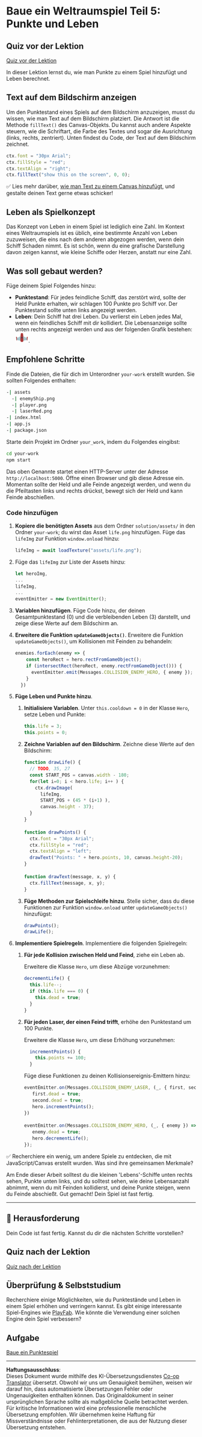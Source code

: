 <!--
CO_OP_TRANSLATOR_METADATA:
{
  "original_hash": "adda95e02afa3fbee67b6e385b1109e1",
  "translation_date": "2025-08-29T14:11:11+00:00",
  "source_file": "6-space-game/5-keeping-score/README.md",
  "language_code": "de"
}
-->
# Baue ein Weltraumspiel Teil 5: Punkte und Leben

## Quiz vor der Lektion

[Quiz vor der Lektion](https://ff-quizzes.netlify.app/web/quiz/37)

In dieser Lektion lernst du, wie man Punkte zu einem Spiel hinzufügt und Leben berechnet.

## Text auf dem Bildschirm anzeigen

Um den Punktestand eines Spiels auf dem Bildschirm anzuzeigen, musst du wissen, wie man Text auf dem Bildschirm platziert. Die Antwort ist die Methode `fillText()` des Canvas-Objekts. Du kannst auch andere Aspekte steuern, wie die Schriftart, die Farbe des Textes und sogar die Ausrichtung (links, rechts, zentriert). Unten findest du Code, der Text auf dem Bildschirm zeichnet.

```javascript
ctx.font = "30px Arial";
ctx.fillStyle = "red";
ctx.textAlign = "right";
ctx.fillText("show this on the screen", 0, 0);
```

✅ Lies mehr darüber, [wie man Text zu einem Canvas hinzufügt](https://developer.mozilla.org/docs/Web/API/Canvas_API/Tutorial/Drawing_text), und gestalte deinen Text gerne etwas schicker!

## Leben als Spielkonzept

Das Konzept von Leben in einem Spiel ist lediglich eine Zahl. Im Kontext eines Weltraumspiels ist es üblich, eine bestimmte Anzahl von Leben zuzuweisen, die eins nach dem anderen abgezogen werden, wenn dein Schiff Schaden nimmt. Es ist schön, wenn du eine grafische Darstellung davon zeigen kannst, wie kleine Schiffe oder Herzen, anstatt nur eine Zahl.

## Was soll gebaut werden?

Füge deinem Spiel Folgendes hinzu:

- **Punktestand**: Für jedes feindliche Schiff, das zerstört wird, sollte der Held Punkte erhalten, wir schlagen 100 Punkte pro Schiff vor. Der Punktestand sollte unten links angezeigt werden.
- **Leben**: Dein Schiff hat drei Leben. Du verlierst ein Leben jedes Mal, wenn ein feindliches Schiff mit dir kollidiert. Die Lebensanzeige sollte unten rechts angezeigt werden und aus der folgenden Grafik bestehen: ![life image](../../../../translated_images/life.6fb9f50d53ee0413cd91aa411f7c296e10a1a6de5c4a4197c718b49bf7d63ebf.de.png).

## Empfohlene Schritte

Finde die Dateien, die für dich im Unterordner `your-work` erstellt wurden. Sie sollten Folgendes enthalten:

```bash
-| assets
  -| enemyShip.png
  -| player.png
  -| laserRed.png
-| index.html
-| app.js
-| package.json
```

Starte dein Projekt im Ordner `your_work`, indem du Folgendes eingibst:

```bash
cd your-work
npm start
```

Das oben Genannte startet einen HTTP-Server unter der Adresse `http://localhost:5000`. Öffne einen Browser und gib diese Adresse ein. Momentan sollte der Held und alle Feinde angezeigt werden, und wenn du die Pfeiltasten links und rechts drückst, bewegt sich der Held und kann Feinde abschießen.

### Code hinzufügen

1. **Kopiere die benötigten Assets** aus dem Ordner `solution/assets/` in den Ordner `your-work`; du wirst das Asset `life.png` hinzufügen. Füge das `lifeImg` zur Funktion `window.onload` hinzu:

    ```javascript
    lifeImg = await loadTexture("assets/life.png");
    ```

1. Füge das `lifeImg` zur Liste der Assets hinzu:

    ```javascript
    let heroImg,
    ...
    lifeImg,
    ...
    eventEmitter = new EventEmitter();
    ```
  
2. **Variablen hinzufügen**. Füge Code hinzu, der deinen Gesamtpunktestand (0) und die verbleibenden Leben (3) darstellt, und zeige diese Werte auf dem Bildschirm an.

3. **Erweitere die Funktion `updateGameObjects()`**. Erweitere die Funktion `updateGameObjects()`, um Kollisionen mit Feinden zu behandeln:

    ```javascript
    enemies.forEach(enemy => {
        const heroRect = hero.rectFromGameObject();
        if (intersectRect(heroRect, enemy.rectFromGameObject())) {
          eventEmitter.emit(Messages.COLLISION_ENEMY_HERO, { enemy });
        }
      })
    ```

4. **Füge Leben und Punkte hinzu**. 
   1. **Initialisiere Variablen**. Unter `this.cooldown = 0` in der Klasse `Hero`, setze Leben und Punkte:

        ```javascript
        this.life = 3;
        this.points = 0;
        ```

   1. **Zeichne Variablen auf den Bildschirm**. Zeichne diese Werte auf den Bildschirm:

        ```javascript
        function drawLife() {
          // TODO, 35, 27
          const START_POS = canvas.width - 180;
          for(let i=0; i < hero.life; i++ ) {
            ctx.drawImage(
              lifeImg, 
              START_POS + (45 * (i+1) ), 
              canvas.height - 37);
          }
        }
        
        function drawPoints() {
          ctx.font = "30px Arial";
          ctx.fillStyle = "red";
          ctx.textAlign = "left";
          drawText("Points: " + hero.points, 10, canvas.height-20);
        }
        
        function drawText(message, x, y) {
          ctx.fillText(message, x, y);
        }

        ```

   1. **Füge Methoden zur Spielschleife hinzu**. Stelle sicher, dass du diese Funktionen zur Funktion `window.onload` unter `updateGameObjects()` hinzufügst:

        ```javascript
        drawPoints();
        drawLife();
        ```

1. **Implementiere Spielregeln**. Implementiere die folgenden Spielregeln:

   1. **Für jede Kollision zwischen Held und Feind**, ziehe ein Leben ab.
   
      Erweitere die Klasse `Hero`, um diese Abzüge vorzunehmen:

        ```javascript
        decrementLife() {
          this.life--;
          if (this.life === 0) {
            this.dead = true;
          }
        }
        ```

   2. **Für jeden Laser, der einen Feind trifft**, erhöhe den Punktestand um 100 Punkte.

      Erweitere die Klasse `Hero`, um diese Erhöhung vorzunehmen:
    
        ```javascript
          incrementPoints() {
            this.points += 100;
          }
        ```

        Füge diese Funktionen zu deinen Kollisionsereignis-Emittern hinzu:

        ```javascript
        eventEmitter.on(Messages.COLLISION_ENEMY_LASER, (_, { first, second }) => {
           first.dead = true;
           second.dead = true;
           hero.incrementPoints();
        })

        eventEmitter.on(Messages.COLLISION_ENEMY_HERO, (_, { enemy }) => {
           enemy.dead = true;
           hero.decrementLife();
        });
        ```

✅ Recherchiere ein wenig, um andere Spiele zu entdecken, die mit JavaScript/Canvas erstellt wurden. Was sind ihre gemeinsamen Merkmale?

Am Ende dieser Arbeit solltest du die kleinen 'Lebens'-Schiffe unten rechts sehen, Punkte unten links, und du solltest sehen, wie deine Lebensanzahl abnimmt, wenn du mit Feinden kollidierst, und deine Punkte steigen, wenn du Feinde abschießt. Gut gemacht! Dein Spiel ist fast fertig.

---

## 🚀 Herausforderung

Dein Code ist fast fertig. Kannst du dir die nächsten Schritte vorstellen?

## Quiz nach der Lektion

[Quiz nach der Lektion](https://ff-quizzes.netlify.app/web/quiz/38)

## Überprüfung & Selbststudium

Recherchiere einige Möglichkeiten, wie du Punktestände und Leben in einem Spiel erhöhen und verringern kannst. Es gibt einige interessante Spiel-Engines wie [PlayFab](https://playfab.com). Wie könnte die Verwendung einer solchen Engine dein Spiel verbessern?

## Aufgabe

[Baue ein Punktespiel](assignment.md)

---

**Haftungsausschluss**:  
Dieses Dokument wurde mithilfe des KI-Übersetzungsdienstes [Co-op Translator](https://github.com/Azure/co-op-translator) übersetzt. Obwohl wir uns um Genauigkeit bemühen, weisen wir darauf hin, dass automatisierte Übersetzungen Fehler oder Ungenauigkeiten enthalten können. Das Originaldokument in seiner ursprünglichen Sprache sollte als maßgebliche Quelle betrachtet werden. Für kritische Informationen wird eine professionelle menschliche Übersetzung empfohlen. Wir übernehmen keine Haftung für Missverständnisse oder Fehlinterpretationen, die aus der Nutzung dieser Übersetzung entstehen.